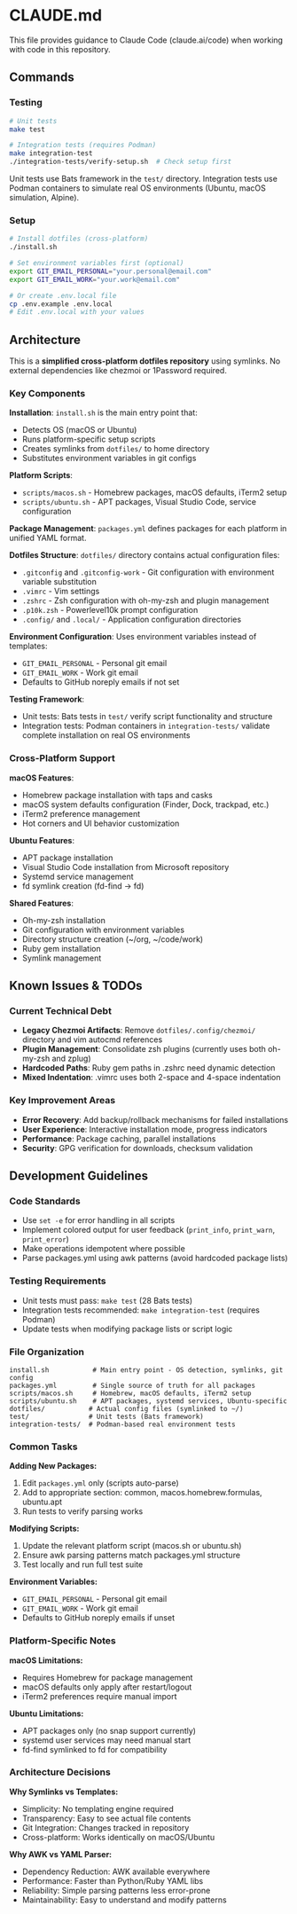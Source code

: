 # CLAUDE.md

This file provides guidance to Claude Code (claude.ai/code) when working with code in this repository.

## Commands

### Testing
```bash
# Unit tests
make test

# Integration tests (requires Podman)
make integration-test
./integration-tests/verify-setup.sh  # Check setup first
```
Unit tests use Bats framework in the `test/` directory. Integration tests use Podman containers to simulate real OS environments (Ubuntu, macOS simulation, Alpine).

### Setup
```bash
# Install dotfiles (cross-platform)
./install.sh

# Set environment variables first (optional)
export GIT_EMAIL_PERSONAL="your.personal@email.com"
export GIT_EMAIL_WORK="your.work@email.com"

# Or create .env.local file
cp .env.example .env.local
# Edit .env.local with your values
```

## Architecture

This is a **simplified cross-platform dotfiles repository** using symlinks. No external dependencies like chezmoi or 1Password required.

### Key Components

**Installation**: `install.sh` is the main entry point that:
- Detects OS (macOS or Ubuntu)
- Runs platform-specific setup scripts
- Creates symlinks from `dotfiles/` to home directory
- Substitutes environment variables in git configs

**Platform Scripts**:
- `scripts/macos.sh` - Homebrew packages, macOS defaults, iTerm2 setup
- `scripts/ubuntu.sh` - APT packages, Visual Studio Code, service configuration

**Package Management**: `packages.yml` defines packages for each platform in unified YAML format.

**Dotfiles Structure**: `dotfiles/` directory contains actual configuration files:
- `.gitconfig` and `.gitconfig-work` - Git configuration with environment variable substitution
- `.vimrc` - Vim settings
- `.zshrc` - Zsh configuration with oh-my-zsh and plugin management
- `.p10k.zsh` - Powerlevel10k prompt configuration
- `.config/` and `.local/` - Application configuration directories

**Environment Configuration**: Uses environment variables instead of templates:
- `GIT_EMAIL_PERSONAL` - Personal git email
- `GIT_EMAIL_WORK` - Work git email
- Defaults to GitHub noreply emails if not set

**Testing Framework**:
- Unit tests: Bats tests in `test/` verify script functionality and structure
- Integration tests: Podman containers in `integration-tests/` validate complete installation on real OS environments

### Cross-Platform Support

**macOS Features**:
- Homebrew package installation with taps and casks
- macOS system defaults configuration (Finder, Dock, trackpad, etc.)
- iTerm2 preference management
- Hot corners and UI behavior customization

**Ubuntu Features**:
- APT package installation
- Visual Studio Code installation from Microsoft repository
- Systemd service management
- fd symlink creation (fd-find → fd)

**Shared Features**:
- Oh-my-zsh installation
- Git configuration with environment variables
- Directory structure creation (~/org, ~/code/work)
- Ruby gem installation
- Symlink management

## Known Issues & TODOs

### Current Technical Debt
- **Legacy Chezmoi Artifacts**: Remove `dotfiles/.config/chezmoi/` directory and vim autocmd references
- **Plugin Management**: Consolidate zsh plugins (currently uses both oh-my-zsh and zplug)
- **Hardcoded Paths**: Ruby gem paths in .zshrc need dynamic detection
- **Mixed Indentation**: .vimrc uses both 2-space and 4-space indentation

### Key Improvement Areas
- **Error Recovery**: Add backup/rollback mechanisms for failed installations
- **User Experience**: Interactive installation mode, progress indicators
- **Performance**: Package caching, parallel installations
- **Security**: GPG verification for downloads, checksum validation

## Development Guidelines

### Code Standards
- Use `set -e` for error handling in all scripts
- Implement colored output for user feedback (`print_info`, `print_warn`, `print_error`)
- Make operations idempotent where possible
- Parse packages.yml using awk patterns (avoid hardcoded package lists)

### Testing Requirements
- Unit tests must pass: `make test` (28 Bats tests)
- Integration tests recommended: `make integration-test` (requires Podman)
- Update tests when modifying package lists or script logic

### File Organization
```
install.sh           # Main entry point - OS detection, symlinks, git config
packages.yml         # Single source of truth for all packages
scripts/macos.sh     # Homebrew, macOS defaults, iTerm2 setup
scripts/ubuntu.sh    # APT packages, systemd services, Ubuntu-specific
dotfiles/           # Actual config files (symlinked to ~/)
test/               # Unit tests (Bats framework)
integration-tests/  # Podman-based real environment tests
```

### Common Tasks

**Adding New Packages:**
1. Edit `packages.yml` only (scripts auto-parse)
2. Add to appropriate section: common, macos.homebrew.formulas, ubuntu.apt
3. Run tests to verify parsing works

**Modifying Scripts:**
1. Update the relevant platform script (macos.sh or ubuntu.sh)
2. Ensure awk parsing patterns match packages.yml structure
3. Test locally and run full test suite

**Environment Variables:**
- `GIT_EMAIL_PERSONAL` - Personal git email
- `GIT_EMAIL_WORK` - Work git email
- Defaults to GitHub noreply emails if unset

### Platform-Specific Notes

**macOS Limitations:**
- Requires Homebrew for package management
- macOS defaults only apply after restart/logout
- iTerm2 preferences require manual import

**Ubuntu Limitations:**
- APT packages only (no snap support currently)
- systemd user services may need manual start
- fd-find symlinked to fd for compatibility

### Architecture Decisions

**Why Symlinks vs Templates:**
- Simplicity: No templating engine required
- Transparency: Easy to see actual file contents
- Git Integration: Changes tracked in repository
- Cross-platform: Works identically on macOS/Ubuntu

**Why AWK vs YAML Parser:**
- Dependency Reduction: AWK available everywhere
- Performance: Faster than Python/Ruby YAML libs
- Reliability: Simple parsing patterns less error-prone
- Maintainability: Easy to understand and modify patterns